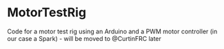 # MotorTestRig
Code for a motor test rig using an Arduino and a PWM motor controller (in our case a Spark) - will be moved to @CurtinFRC later
